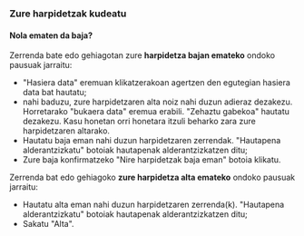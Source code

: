 ### Zure harpidetzak kudeatu

#### Nola ematen da baja?

Zerrenda bate edo gehiagotan zure **harpidetza bajan emateko** ondoko pausuak jarraitu:

-   "Hasiera data" eremuan klikatzerakoan agertzen den egutegian hasiera data bat hautatu;
-   nahi baduzu, zure harpidetzaren alta noiz nahi duzun adieraz dezakezu. Horretarako "bukaera data" eremua erabili. "Zehaztu gabekoa" hautatu dezakezu. Kasu honetan orri honetara itzuli beharko zara zure harpidetzaren altarako.
-   Hautatu baja eman nahi duzun harpidetzaren zerrendak. "Hautapena alderantzizkatu" botoiak hautapenak alderantzizkatzen ditu;
-   Zure baja konfirmatzeko "Nire harpidetzak baja eman" botoia klikatu.

Zerrenda bat edo gehiagoko **zure harpidetza alta emateko** ondoko pausuak jarraitu:

-   Hautatu alta eman nahi duzun harpidetzaren zerrenda(k). "Hautapena alderantzizkatu" botoiak hautapenak alderantzizkatzen ditu;
-   Sakatu "Alta".

